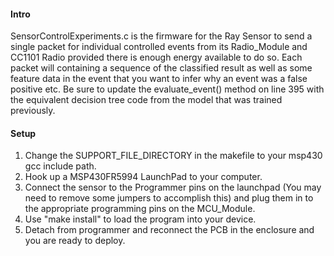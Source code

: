 #### Intro
SensorControlExperiments.c is the firmware for the Ray Sensor to send a single packet for individual controlled events from its Radio_Module and CC1101 Radio provided there is enough energy available to do so.  Each packet will containing a sequence of the classified result as well as some feature data in the event that you want to infer why an event was a false positive etc.  Be sure to update the evaluate_event() method on line 395 with the equivalent decision tree code from the model that was trained previously.

#### Setup
1. Change the SUPPORT_FILE_DIRECTORY in the makefile to your msp430 gcc include
   path.
2. Hook up a MSP430FR5994 LaunchPad to your computer.
3. Connect the sensor to the Programmer pins on the launchpad (You may need to remove some jumpers to accomplish this) and plug them in to the appropriate programming pins on the MCU_Module.
4. Use "make install" to load the program into your device.
5. Detach from programmer and reconnect the PCB in the enclosure and you are ready to deploy.